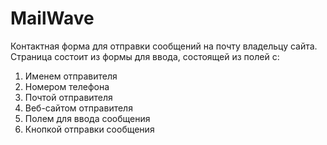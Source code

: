# MailWave
Контактная форма для отправки сообщений на почту владельцу сайта.
Страница состоит из формы для ввода, состоящей из полей с:
1. Именем отправителя
2. Номером телефона
3. Почтой отправителя
4. Веб-сайтом отправителя
5. Полем для ввода сообщения
6. Кнопкой отправки сообщения
